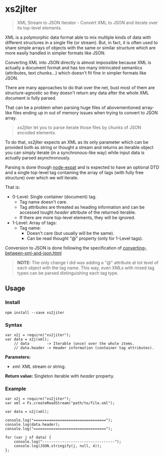 xs2jIter
========

> XML Stream to JSON Iterator - Convert XML to JSON and iterate over its top-level elements.

XML is a polymorphic data format able to mix multiple kinds of data with
different structures in a single file (or stream). But, in fact, it is often
used to share simple arrays of objects with the same or similar structure which
are more easily handled in simpler formats like JSON.

Converting XML into JSON directly is almost impossible because XML is actually
a document format and has too many intrincated semantics (attributes, text
chunks...) which doesn't fit fine in simpler formats like JSON.

There are many approaches to do that over the net, bust most of them are
structure-agnostic so they doesn't return any data after the whole XML document
is fully parsed.

That can be a problem when parsing huge files of abovementioned array-like
files ending up in out of memory issues when trying to convert to JSON array.


> *xs2jIter* let you to parse iterate those files by chunks of JSON encoded
> elements.

To do that, xs2jIter expects an XML as its only parameter which can be provided
both as string or thought a stream and returns an iterable object you can
simply iterate (in a synchronous-like way) while input data is actually parsed
asynchronously.

Parsing is done though [node-expat](https://www.npmjs.com/package/node-expat)
and is expected to have an optional DTD and a single top-level tag containing
the array of tags (with fully free structure) over which we will iterate.

That is:

  * 0-Level: Single container (document) tag.
    - Tag name doesn't care.
    - Tag attributes are threated as heading information and can be accessed
      tought *header* attribute of the returned iterable.
    - If there are more top-level elements, they will be ignored.
  * 1-Level: Array of tags:
    - Tag name:
       - Doesn't care (but usually will be the same).
       - Can be read thought "@" property (only for 1-Level tags).

Conversion to JSON is done following the specification of
[converting-between-xml-and-json.html](http://www.xml.com/pub/a/2006/05/31/converting-between-xml-and-json.html)


> **NOTE:** The only change I did was adding a "@" attribute at tot level of each object
> with the tag name.  This way, even XMLs with mixed tag types can be parsed
> distinguishing each tag type.



Usage
-----

### Install

    npm install --save xs2jiter


### Syntax

    var x2j = require("xs2jiter");
    var data = x2j(xml);
        // data        -> Iterable (once) over the whole items.
        // data.header -> Header information (container tag attributes).


**Parameters:**

  * *xml:* XML stream or string.


**Return value:** Singleton iterable with *header* property.


### Example

    var x2j = require("xs2jiter");
    var xml = Fs.createReadStream("path/to/file.xml");

    var data = x2j(xml);

    console.log("=================================");
    console.log(data.header);
    console.log("=================================");

    for (var j of data) {
        console.log("---------------------------------");
        console.log(JSON.stringify(j, null, 4));
    };



